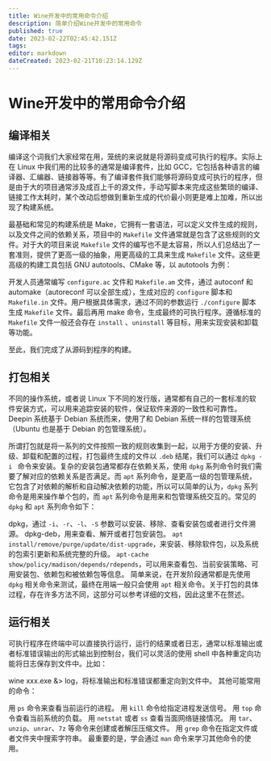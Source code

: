 ```yaml
---
title: Wine开发中的常用命令介绍
description: 简单介绍Wine开发中的常用命令
published: true
date: 2023-02-22T02:45:42.151Z
tags: 
editor: markdown
dateCreated: 2023-02-21T10:23:14.129Z
---
```


# Wine开发中的常用命令介绍
## 编译相关
编译这个词我们大家经常在用，笼统的来说就是将源码变成可执行的程序。实际上在 Linux 中我们用的比较多的通常是编译套件，比如 GCC，它包括各种语言的编译器、汇编器、链接器等等。有了编译套件我们能够将源码变成可执行的程序，但是由于大的项目通常涉及成百上千的源文件，手动写脚本来完成这些繁琐的编译、链接工作太耗时，某个改动后想做到重新生成的代价最小则更是难上加难，所以出现了构建系统。

最基础和常见的构建系统是 Make，它拥有一套语法，可以定义文件生成的规则，以及文件之间的依赖关系，项目中的 `Makefile` 文件通常就是包含了这些规则的文件。对于大的项目来说 `Makefile` 文件的编写也不是太容易，所以人们总结出了一套准则，提供了更高一级的抽象，用更高级的工具来生成 `Makefile` 文件。这些更高级的构建工具包括 GNU autotools、CMake 等，以 autotools 为例：

开发人员通常编写 `configure.ac` 文件和 `Makefile.am` 文件，通过 autoconf 和 automake（autoreconf 可以全部生成），生成对应的 `configure` 脚本和 `Makefile.in` 文件。用户根据具体需求，通过不同的参数运行 `./configure` 脚本生成 `Makefile` 文件。最后再用 make 命令，生成最终的可执行程序。遵循标准的 `Makefile` 文件一般还会存在 `install` 、`uninstall` 等目标，用来实现安装和卸载等功能。

至此，我们完成了从源码到程序的构建。
## 打包相关
不同的操作系统，或者说 Linux 下不同的发行版，通常都有自己的一套标准的软件安装方式，可以用来追踪安装的软件，保证软件来源的一致性和可靠性。Deepin 系统基于 Debian 系统而来，使用了和 Debian 系统一样的包管理系统（Ubuntu 也是基于 Debian 的包管理系统）。

所谓打包就是将一系列的文件按照一致的规则收集到一起，以用于方便的安装、升级、卸载和配置的过程，打包最终生成的文件以 `.deb` 结尾，我们可以通过 `dpkg -i ` 命令来安装。复杂的安装包通常都存在依赖关系，使用 `dpkg` 系列命令时我们需要了解对应的依赖关系是否满足。而 `apt` 系列命令，是更高一级的包管理系统，它包含了对依赖的解析和自动解决依赖的功能，所以可以简单的认为，`dpkg` 系列命令是用来操作单个包的，而 `apt` 系列命令是用来和包管理系统交互的。常见的 `dpkg` 和 `apt` 系列命令如下：

dpkg，通过 `-i`、`-r`、`-l`、`-S` 参数可以安装、移除、查看安装包或者进行文件溯源。
dpkg-deb，用来查看、解开或者打包安装包。
`apt install/remove/purge/update/dist-upgrade`，来安装、移除软件包，以及系统的包索引更新和系统完整的升级。
`apt-cache show/policy/madison/depends/rdepends`，可以用来查看包、当前安装策略、可用安装包、依赖包和被依赖包等信息。
简单来说，在开发阶段通常都是先使用 `dpkg` 相关命令来测试，最终在用端一般只会使用 `apt` 相关命令。关于打包的具体过程，存在许多方法不同，这部分可以参考详细的文档，因此这里不在赘述。
## 运行相关
可执行程序在终端中可以直接执行运行，运行的结果或者日志，通常以标准输出或者标准错误输出的形式输出到控制台，我们可以灵活的使用 shell 中各种重定向功能将日志保存到文件中。比如：

wine xxx.exe &> log，将标准输出和标准错误都重定向到文件中。
其他可能常用的命令：

用 `ps` 命令来查看当前运行的进程。
用 `kill` 命令给指定进程发送信号。
用 `top` 命令查看当前系统的负载。
用 `netstat` 或者 `ss` 查看当面网络链接情况。
用 `tar`、`unzip`、`unrar`、`7z` 等命令来创建或者解压压缩文件。
用 `grep` 命令在指定文件或者文件夹中搜索字符串。
最重要的是，学会通过 `man` 命令来学习其他命令的使用。